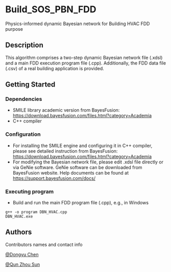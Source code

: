 # Build_SOS_PBN_FDD

Physics-informed dynamic Bayesian network for Building HVAC FDD purpose

## Description

This algorithm comprises a two-step dynamic Bayesian network file (.xdsl) and a main FDD execution program file (.cpp). Additionally, the FDD data file (.csv) of a real building application is provided.

## Getting Started

### Dependencies

* SMILE library academic version from BayesFusion: https://download.bayesfusion.com/files.html?category=Academia
* C++ compiler

### Configuration

* For installing the SMILE engine and configuring it in C++ compiler, please see detailed instruction from BayesFusion: https://download.bayesfusion.com/files.html?category=Academia
* For modifying the Bayesian network file, please edit .xdsl file directly or via GeNie software. GeNie software can be downloaded from BayesFusion website. Help documents can be found at https://support.bayesfusion.com/docs/

### Executing program

* Build and run the main FDD program file (.cpp), e.g., in Windows
```
g++ -o program DBN_HVAC.cpp
DBN_HVAC.exe
```

## Authors

Contributors names and contact info

[@Dongyu Chen](https://www.linkedin.com/in/dongyu-chen-umd/?trk=public_profile_browsemap)

[@Qun Zhou Sun](https://www.cecs.ucf.edu/faculty/qun-zhou/)
